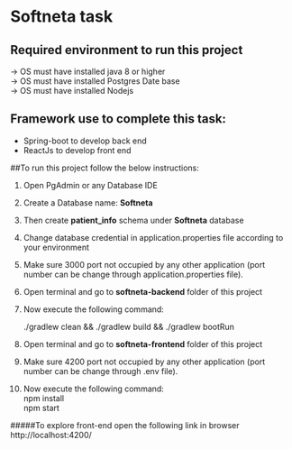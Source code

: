 # Softneta task
## Required environment to run this project
&#8594; OS must have installed java 8 or higher <br />
&#8594; OS must have installed Postgres Date base <br />
&#8594; OS must have installed Nodejs

## Framework use to complete this task:
* Spring-boot to develop back end
* ReactJs to develop front end

##To run this project follow the below instructions:
1. Open PgAdmin or any Database IDE
2. Create a Database name: **Softneta**
3. Then create  **patient_info** schema under **Softneta** database
4. Change database credential in application.properties file according to your environment
5. Make sure 3000 port not occupied by any other application (port number can be change through application.properties file).

6. Open terminal and go to **softneta-backend** folder of this project
7. Now execute the following command: <br />
   
   ./gradlew clean && ./gradlew build && ./gradlew bootRun

8. Open terminal and go to **softneta-frontend** folder of this project
9. Make sure 4200 port not occupied by any other application (port number can be change through .env file).
10. Now execute the following command: <br />
    npm install <br />
    npm start <br />


#####To explore front-end open the following link in browser
http://localhost:4200/
